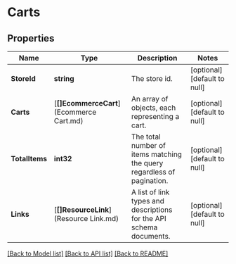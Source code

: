 # Carts

## Properties
Name | Type | Description | Notes
------------ | ------------- | ------------- | -------------
**StoreId** | **string** | The store id. | [optional] [default to null]
**Carts** | [**[]EcommerceCart**](Ecommerce Cart.md) | An array of objects, each representing a cart. | [optional] [default to null]
**TotalItems** | **int32** | The total number of items matching the query regardless of pagination. | [optional] [default to null]
**Links** | [**[]ResourceLink**](Resource Link.md) | A list of link types and descriptions for the API schema documents. | [optional] [default to null]

[[Back to Model list]](../README.md#documentation-for-models) [[Back to API list]](../README.md#documentation-for-api-endpoints) [[Back to README]](../README.md)


